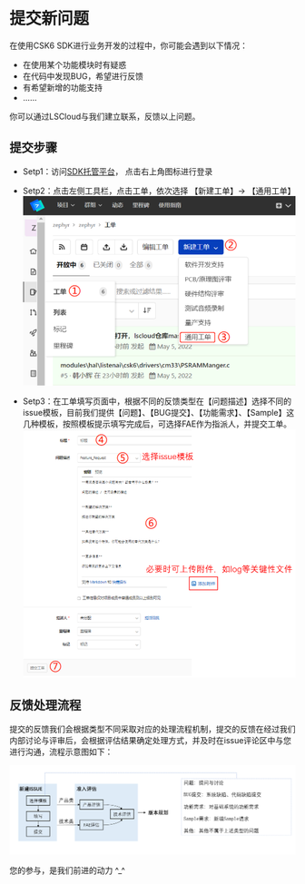# 提交新问题

在使用CSK6 SDK进行业务开发的过程中，你可能会遇到以下情况：
- 在使用某个功能模块时有疑惑
- 在代码中发现BUG，希望进行反馈
- 有希望新增的功能支持
- ……

你可以通过LSCloud与我们建立联系，反馈以上问题。

## 提交步骤
- Setp1：访问[SDK托管平台](https://cloud.listenai.com/zephyr/zephyr)， 点击右上角图标进行登录
- Setp2：点击左侧工具栏，点击工单，依次选择 【新建工单】-> 【通用工单】
![image](./images/issue_1.png)

- Setp3：在工单填写页面中，根据不同的反馈类型在【问题描述】选择不同的issue模板，目前我们提供【问题】、【BUG提交】、【功能需求】、【Sample】这几种模板，按照模板提示填写完成后，可选择FAE作为指派人，并提交工单。
![image](./images/issue_2.png)

## 反馈处理流程
提交的反馈我们会根据类型不同采取对应的处理流程机制，提交的反馈在经过我们内部讨论与评审后，会根据评估结果确定处理方式，并及时在issue评论区中与您进行沟通，流程示意图如下：

![image](./images/issue_3.png)

您的参与，是我们前进的动力 ^_^